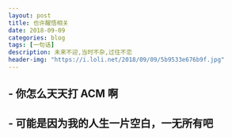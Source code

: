 ```yaml
---
layout: post
title: 也许醒悟相关
date: 2018-09-09
categories: blog
tags: [一句话]
description: 未来不迎,当时不杂,过往不恋
header-img: "https://i.loli.net/2018/09/09/5b9533e676b9f.jpg"
---
```


## - 你怎么天天打 ACM 啊
## - 可能是因为我的人生一片空白，一无所有吧
